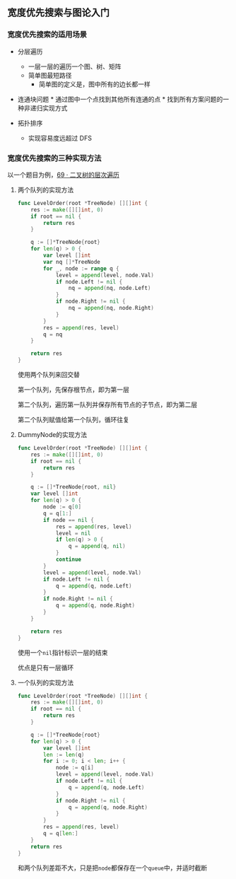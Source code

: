 ## 宽度优先搜索与图论入门

### 宽度优先搜索的适用场景

* 分层遍历
    * 一层一层的遍历一个图、树、矩阵
    * 简单图最短路径
        * 简单图的定义是，图中所有的边长都一样
* 连通块问题
         * 通过图中一个点找到其他所有连通的点
         * 找到所有方案问题的一种非递归实现方式
         

* 拓扑排序
    * 实现容易度远超过 DFS

### 宽度优先搜索的三种实现方法

以一个题目为例，[69 · 二叉树的层次遍历](https://www.lintcode.com/problem/69/)

1. 两个队列的实现方法

    ```go
    func LevelOrder(root *TreeNode) [][]int {
    	res := make([][]int, 0)
    	if root == nil {
    		return res
    	}
    
    	q := []*TreeNode{root}
    	for len(q) > 0 {
    		var level []int
    		var nq []*TreeNode
    		for _, node := range q {
    			level = append(level, node.Val)
    			if node.Left != nil {
    				nq = append(nq, node.Left)
    			}
    			if node.Right != nil {
    				nq = append(nq, node.Right)
    			}
    		}
    		res = append(res, level)
    		q = nq
    	}
    
    	return res
    }
    ```

    使用两个队列来回交替

    第一个队列，先保存根节点，即为第一层

    第二个队列，遍历第一队列并保存所有节点的子节点，即为第二层

    第二个队列赋值给第一个队列，循环往复

2. DummyNode的实现方法

    ```go
    func LevelOrder(root *TreeNode) [][]int {
    	res := make([][]int, 0)
    	if root == nil {
    		return res
    	}
    
    	q := []*TreeNode{root, nil}
    	var level []int
    	for len(q) > 0 {
    		node := q[0]
    		q = q[1:]
    		if node == nil {
    			res = append(res, level)
    			level = nil
    			if len(q) > 0 {
    				q = append(q, nil)
    			}
    			continue
    		}
    		level = append(level, node.Val)
    		if node.Left != nil {
    			q = append(q, node.Left)
    		}
    		if node.Right != nil {
    			q = append(q, node.Right)
    		}
    	}
    
    	return res
    }
    ```

    使用一个`nil`指针标识一层的结束

    优点是只有一层循环

3. 一个队列的实现方法

    ```go
    func LevelOrder(root *TreeNode) [][]int {
    	res := make([][]int, 0)
    	if root == nil {
    		return res
    	}
    
    	q := []*TreeNode{root}
    	for len(q) > 0 {
    		var level []int
    		len := len(q)
    		for i := 0; i < len; i++ {
    			node := q[i]
    			level = append(level, node.Val)
    			if node.Left != nil {
    				q = append(q, node.Left)
    			}
    			if node.Right != nil {
    				q = append(q, node.Right)
    			}
    		}
    		res = append(res, level)
    		q = q[len:]
    	}
    	return res
    }
    ```

    和两个队列差距不大，只是把`node`都保存在一个`queue`中，并适时截断

